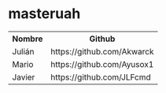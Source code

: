 # masteruah

<table>
  
  <tr>
    <th>Nombre</th>
    <th>Github</th>
  </tr>
  
  <tr>
    <td>Julián</td>
    <td>https://github.com/Akwarck</td>
  </tr>
  
  <tr>
    <td>Mario</td>
    <td>https://github.com/Ayusox1</td>
  </tr>
  
   <tr>
    <td>Javier</td>
    <td>https://github.com/JLFcmd</td>
  </tr>
</table>
